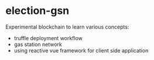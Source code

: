 # election-gsn

Experimental blockchain to learn various concepts: 
- truffle deployment workflow
- gas station network
- using reactive vue framework for client side application
